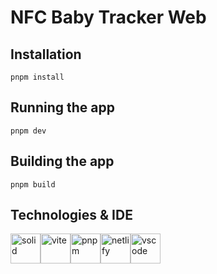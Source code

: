 # NFC Baby Tracker Web

## Installation

```
pnpm install
```

## Running the app

```
pnpm dev
```

## Building the app

```
pnpm build
```

## Technologies & IDE

<div>
    <img style="float: left" src="https://www.solidjs.com/assets/logo.123b04bc.svg" height="48" alt="solid"> &nbsp;
    <img style="float: left" src="https://vitejs.dev/logo-with-shadow.png" height="48" alt="vite"> &nbsp;
    <img style="float: left" src="https://pnpm.io/img/pnpm-light.svg" height="48" alt="pnpm"> &nbsp;
    <img style="float: left" src="https://upload.wikimedia.org/wikipedia/commons/b/b8/Netlify_logo.svg" height="48" alt="netlify"> &nbsp;
    <img style="float: left" src="https://code.visualstudio.com/assets/updates/1_35/logo-stable.png" height="48" alt="vscode">
</div>
